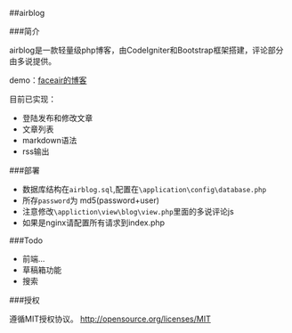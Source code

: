 ##airblog

###简介

airblog是一款轻量级php博客，由CodeIgniter和Bootstrap框架搭建，评论部分由多说提供。

demo：[faceair的博客](http://lucy.faceair.net)

目前已实现：

* 登陆发布和修改文章
* 文章列表
* markdown语法
* rss输出

###部署

* 数据库结构在`airblog.sql`,配置在`\application\config\database.php`
* 所存`password`为 md5(password+user)
* 注意修改`\appliction\view\blog\view.php`里面的多说评论js
* 如果是nginx请配置所有请求到index.php

###Todo

* 前端...
* 草稿箱功能
* 搜索

###授权

遵循MIT授权协议。
http://opensource.org/licenses/MIT
